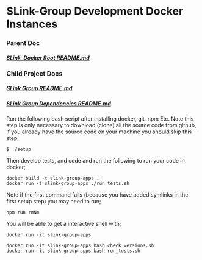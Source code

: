 # SLink-Group Development Docker Instances

### Parent Doc
##### [SLink_Docker Root README.md](../README.md)

### Child Project Docs
##### [SLink Group README.md](slink_group.ts.adligo.org/README.md)
##### [SLink Group Dependencies README.md](slink_group_deps.ts.adligo.org/README.md)

Run the following bash script after installing docker, git, npm Etc. 
Note this step is only necessary to download (clone) all the source code from github, if you already have the 
source code on your machine you should skip this step.

```
$ ./setup
```

Then develop tests, and code and run the following to run your code in docker;

```
docker build -t slink-group-apps .
docker run -t slink-group-apps ./run_tests.sh
```

Note if the first command fails (because you have added symlinks in the first setup step) you may need to run;

```
npm run rmNm
```

You will be able to get a interactive shell with;

```
docker run -it slink-group-apps
```

```
docker run -it slink-group-apps bash check_versions.sh
docker run -it slink-group-apps bash run_tests.sh
```
